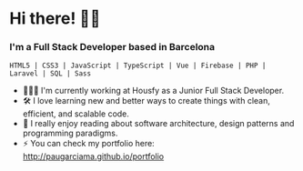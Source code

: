 # Hi there! 👋🏻

### I'm a Full Stack Developer based in Barcelona ###

```
HTML5 | CSS3 | JavaScript | TypeScript | Vue | Firebase | PHP | Laravel | SQL | Sass 
```

- 👨🏻‍🔧 I'm currently working at Housfy as a Junior Full Stack Developer.
- 🛠️ I love learning new and better ways to create things with clean, efficient, and scalable code.
- 👀 I really enjoy reading about software architecture, design patterns and programming paradigms.
- ⚡ You can check my portfolio here: http://paugarciama.github.io/portfolio
